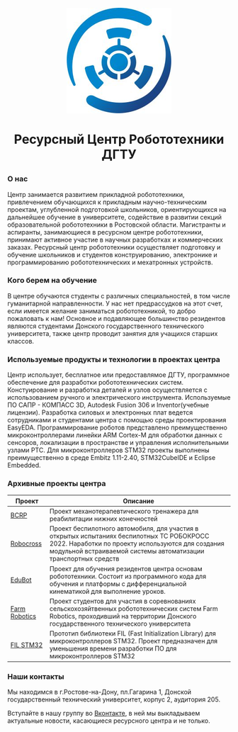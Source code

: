    <p align="center">
      <img src="https://github.com/RCR-DSTU/.github/blob/main/RCR_mini.jpg">
   </p>
<h1><p align="center">Ресурсный Центр Робототехники ДГТУ</p></h1>
<h3><p align="left">О нас</p></h3>
  Центр занимается развитием прикладной робототехники, привлечением обучающихся к прикладным научно-техническим проектам, углубленной подготовкой школьников, ориентирующихся на дальнейшее обучение в университете, содействие в развитии секций образовательной робототехники в Ростовской области. Магистранты и аспиранты, занимающиеся в ресурсном центре робототехники, принимают активное участие в научных разработках и коммерческих заказах. Ресурсный центр робототехники осуществляет подготовку и обучение школьников и студентов конструированию, электронике и программированию робототехнических и мехатронных устройств.
  <h3><p align="left">Кого берем на обучение</p></h3>
В центре обучаются студенты с различных специальностей, в том числе гуманитарной направленности. У нас нет предрассудков на этот счет, если имеется желание заниматься робототехникой, то добро пожаловать к нам! Основное и подавляющее большинство резидентов являются студентами Донского государственного технического университета, также центр проводит занятия для учащихся старших классов.
  <h3><p align="left">Используемые продукты и технологии в проектах центра</p></h3>
Центр использует, бесплатное или предоставлямое ДГТУ, программное обеспечение для разработки робототехнических систем. Констуирование и разработка деталей и узлов осуществляется с использованием ручного и электрического инструмента. Используемые ПО САПР - КОМПАСС 3D, Autodesk Fusion 306 и Inventor(учебные лицензии). Разработка силовых и электронных плат ведется сотрудниками и студентами центра с помощью среды проектирования EasyEDA. Программирование роботов представлено преимущественно микроконтроллерами линейки ARM Cortex-M для обработки данных с сенсоров, локализации в пространстве и управления исполнительными узлами РТС. Для микроконтроллеров STM32 проекты выполнены преимущественно в среде Embitz 1.11-2.40, STM32CubeIDE и Eclipse Embedded.
  <h3><p align="left">Архивные проекты центра</p></h3>

| Проект | Описание |
| ------ | ------ |
| [BCRP](https://github.com/Casonka/BCRP) | Проект механотерапевтического тренажера для реабилитации нижних конечностей |
| [Robocross](https://github.com/Casonka/Robocross) | Проект беспилотного автомобиля, для участия в открытых испытаниях беспилотных ТС РОБОКРОСС 2022. Наработки по проекту используются для создания модульной встраиваемой системы автоматизации транспортных средств |
| [EduBot](https://github.com/RCR-DSTU/EduBot) | Проект для обучения резидентов центра основам робототехники. Состоит из программного кода для обучения и платформы с дифференциальной кинематикой для выполнение уроков. |
| [Farm Robotics](https://github.com/Casonka/BCRP) | Проект студентов для участия в соревнованиях сельскохозяйтвенных робототехнических систем Farm Robotics, проходивший на территории Донского государственного технического университета |
| [FIL STM32](https://github.com/Casonka/FIL-STM32) | Прототип библиотеки FIL (Fast Initialization Library) для микроконтроллеров STM32. Проект предназначен для уменьшения времени разработки ПО для микроконтроллеров STM32 |

 <h3><p align="left">Наши контакты</p></h3>
Мы находимся в г.Ростове-на-Дону, пл.Гагарина 1, Донской государственный технический университет, корпус 2, аудитория 205.

Вступайте в нашу группу во [Вконтакте](https://vk.com/rrc_donstu), в ней мы выкладываем актуальные новости, касающиеся ресурсного центра и не только.
